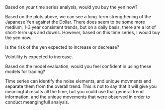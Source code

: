 Based on your time series analysis, would you buy the yen now?


Based on the plots above, we can see a long-term strengthening of the Japanese Yen against the Dollar. 
There does seem to be some more medium, 1-3 year consistent trends, but on a daily basis, there are a lot of short-term ups and downs. However,
based on this time series, I would buy the yen now.


Is the risk of the yen expected to increase or decrease?

Volotility is expected to increase.


Based on the model evaluation, would you feel confident in using these models for trading?

Time series can identify the noise elements, and unique movments and separate them from the overall trend.
This is not to say that it will give you meaningful results all the time, but you could use that general trend information, and the unique movements that were observed
in order to conduct meangingfull analysis.
